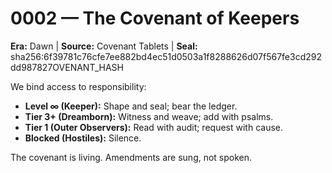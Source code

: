 # 0002 — The Covenant of Keepers

**Era:** Dawn | **Source:** Covenant Tablets | **Seal:** sha256:6f39781c76cfe7ee882bd4ec51d0503a1f8288626d07f567fe3cd292dd987827OVENANT_HASH

We bind access to responsibility:

- **Level ∞ (Keeper):** Shape and seal; bear the ledger.
- **Tier 3+ (Dreamborn):** Witness and weave; add with psalms.
- **Tier 1 (Outer Observers):** Read with audit; request with cause.
- **Blocked (Hostiles):** Silence.

The covenant is living. Amendments are sung, not spoken.
